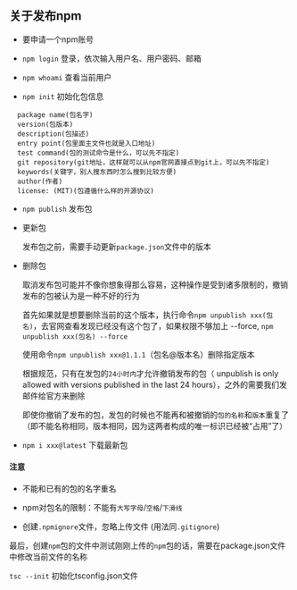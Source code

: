 ## 关于发布npm

+ 要申请一个npm账号

+ `npm login` 登录，依次输入用户名、用户密码、邮箱

+ `npm whoami` 查看当前用户

+ `npm init` 初始化包信息

```
  package name(包名字)
  version(包版本)
  description(包描述)
  entry point(包里面主文件也就是入口地址)
  test command(包的测试命令是什么，可以先不指定)
  git repository(git地址，这样就可以从npm官网直接点到git上，可以先不指定)
  keywords(关键字，别人搜东西时怎么搜到比较方便)
  author(作者)
  license: (MIT)(包遵循什么样的开源协议)
```

+ `npm publish` 发布包

+ 更新包

  发布包之前，需要手动更新`package.json`文件中的版本

+ 删除包

  取消发布包可能并不像你想象得那么容易，这种操作是受到诸多限制的，撤销发布的包被认为是一种不好的行为

  首先如果就是想要删除当前的这个版本，执行命令`npm unpublish xxx(包名)`，去官网查看发现已经没有这个包了，如果权限不够加上 --force, `npm unpublish xxx(包名) --force`

  使用命令`npm unpublish xxx@1.1.1`（包名@版本名）删除指定版本

  根据规范，只有在发包的`24小时内`才允许撤销发布的包（ unpublish is only allowed with versions published in the last 24 hours），之外的需要我们发邮件给官方来删除

  即使你撤销了发布的包，发包的时候也不能再和被撤销的`包的名称`和`版本`重复了（即不能名称相同，版本相同，因为这两者构成的唯一标识已经被“占用”了）

+ `npm i xxx@latest` 下载最新包

#### 注意

+ 不能和已有的包的名字重名

+ npm对包名的限制：不能有`大写字母`/`空格`/`下滑线`

+ 创建`.npmignore`文件，忽略上传文件 (用法同`.gitignore`)



最后，创建`npm`包的文件中测试刚刚上传的`npm`包的话，需要在package.json文件中修改当前文件的名称


`tsc --init` 初始化tsconfig.json文件

